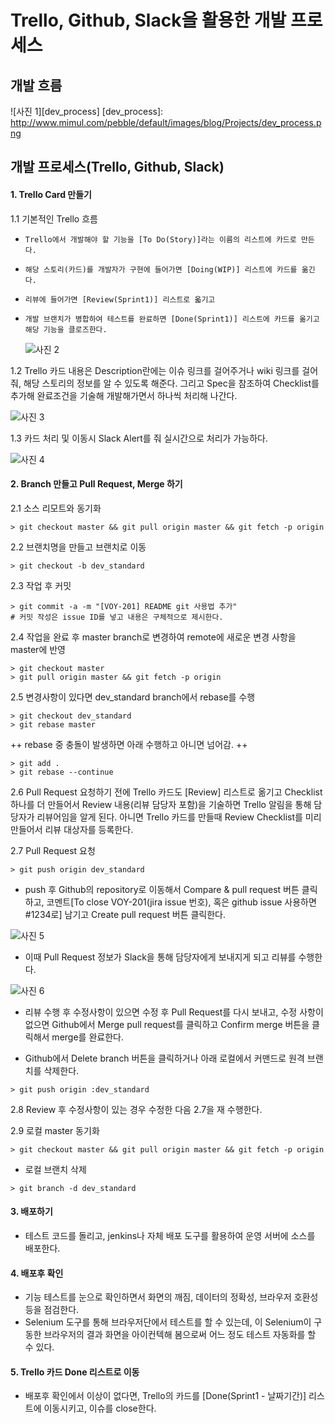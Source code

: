 Trello, Github, Slack을 활용한 개발 프로세스
======================
개발 흐름
---
![사진 1][dev_process]
[dev_process]: http://www.mimul.com/pebble/default/images/blog/Projects/dev_process.png

개발 프로세스(Trello, Github, Slack)
---
#### 1. Trello Card 만들기
1.1 기본적인 Trello 흐름
+ `Trello에서 개발해야 할 기능을 [To Do(Story)]라는 이름의 리스트에 카드로 만든다.`
+ `해당 스토리(카드)를 개발자가 구현에 들어가면 [Doing(WIP)] 리스트에 카드를 옮긴다.`
+ `리뷰에 들어가면 [Review(Sprint1)] 리스트로 옯기고`
+ `개발 브랜치가 병합하여 테스트를 완료하면 [Done(Sprint1)] 리스트에 카드를 옮기고 해당 기능을 클로즈한다.`

	![사진 2][trello]


1.2 Trello 카드 내용은 Description란에는 이슈 링크를 걸어주거나 wiki 링크를 걸어줘, 해당 스토리의 정보를 알 수 있도록 해준다. 그리고 Spec을 참조하여 Checklist를 추가해 완료조건을 기술해 개발해가면서 하나씩 처리해 나간다.

![사진 3][trello_card]

1.3 카드 처리 및 이동시 Slack Alert를 줘 실시간으로 처리가 가능하다.

![사진 4][trello_alert]

[trello]: http://www.mimul.com/pebble/default/images/blog/Projects/trello.png
[trello_card]: http://www.mimul.com/pebble/default/images/blog/Projects/trello_card.png
[trello_alert]: http://www.mimul.com/pebble/default/images/blog/Projects/trello_alert.png

#### 2. Branch 만들고 Pull Request, Merge 하기
2.1 소스 리모트와 동기화
```
> git checkout master && git pull origin master && git fetch -p origin
```
2.2 브랜치명을 만들고 브랜치로 이동
```
> git checkout -b dev_standard
```
2.3 작업 후 커밋
```
> git commit -a -m "[VOY-201] README git 사용법 추가"
# 커밋 작성은 issue ID를 넣고 내용은 구체적으로 제시한다.
```
2.4 작업을 완료 후 master branch로 변경하여 remote에 새로운 변경 사항을 master에 반영
```
> git checkout master
> git pull origin master && git fetch -p origin
```
2.5 변경사항이 있다면 dev_standard branch에서 rebase를 수행
```
> git checkout dev_standard
> git rebase master
```
++ rebase 중 충돌이 발생하면 아래 수행하고 아니면 넘어감. ++
```
> git add .
> git rebase --continue
```
2.6 Pull Request 요청하기 전에 Trello 카드도 [Review] 리스트로 옮기고 Checklist 하나를 더 만들어서 Review 내용(리뷰 담당자 포함)을 기술하면 Trello 알림을 통해 담당자가 리뷰어임을 알게 된다. 아니면 Trello 카드를 만들때 Review Checklist를 미리 만들어서 리뷰 대상자를 등록한다.

2.7 Pull Request 요청
```
> git push origin dev_standard
```
- push 후 Github의 repository로 이동해서 Compare & pull request 버튼 클릭하고, 코멘트[To close VOY-201(jira issue 번호), 혹은 github issue 사용하면 #1234로] 남기고 Create pull request 버튼 클릭한다.

![사진 5][create_pullrequest]

- 이때 Pull Request 정보가 Slack을 통해 담당자에게 보내지게 되고 리뷰를 수행한다.

![사진 6][slack_pullrequest]

- 리뷰 수행 후 수정사항이 있으면 수정 후 Pull Request를 다시 보내고, 수정 사항이 없으면 Github에서 Merge pull request를 클릭하고 Confirm merge 버튼을 클릭해서 merge를 완료한다.

- Github에서 Delete branch 버튼을 클릭하거나 아래 로컬에서 커맨드로 원격 브랜치를 삭제한다.
```
> git push origin :dev_standard
```

2.8 Review 후 수정사항이 있는 경우 수정한 다음 2.7을 재 수행한다.

2.9 로컬 master 동기화
```
> git checkout master && git pull origin master && git fetch -p origin
```
- 로컬 브랜치 삭제
```
> git branch -d dev_standard
```

[slack_pullrequest]: http://www.mimul.com/pebble/default/images/blog/Projects/slack_pullrequest.png
[create_pullrequest]: http://www.mimul.com/pebble/default/images/blog/Projects/create_pullrequest.png

#### 3. 배포하기
- 테스트 코드를 돌리고, jenkins나 자체 배포 도구를 활용하여 운영 서버에 소스를 배포한다.

#### 4. 배포후 확인
- 기능 테스트를 눈으로 확인하면서 화면의 깨짐, 데이터의 정확성, 브라우저 호환성 등을 점검한다.
- Selenium 도구를 통해 브라우저단에서 테스트를 할 수 있는데, 이 Selenium이 구동한 브라우저의 결과 화면을 아이컨텍해 봄으로써 어느 정도 테스트 자동화를 할 수 있다.

#### 5. Trello 카드 Done 리스트로 이동
- 배포후 확인에서 이상이 없다면, Trello의 카드를 [Done(Sprint1 - 날짜기간)] 리스트에 이동시키고, 이슈를 close한다.